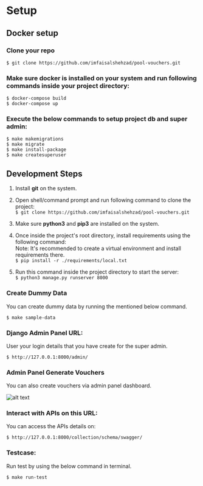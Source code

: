 # Setup

## Docker setup

### Clone your repo

    $ git clone https://github.com/imfaisalshehzad/pool-vouchers.git

### Make sure docker is installed on your system and run following commands inside your project directory:

    $ docker-compose build
    $ docker-compose up

### Execute the below commands to setup project db and super admin:

    $ make makemigrations
    $ make migrate
    $ make install-package
    $ make createsuperuser

## Development Steps

1. Install <b>git</b> on the system.
2. Open shell/command prompt and run following command to clone the project:
   <br>`$ git clone https://github.com/imfaisalshehzad/pool-vouchers.git`


3. Make sure <b>python3</b> and <b>pip3</b> are installed on the system.
4. Once inside the project's root directory, install requirements using the following command:
   <br>Note: It's recommended to create a virtual environment and install requirements there.
   <br>`$ pip install -r ./requirements/local.txt`

5. Run this command inside the project directory to start the server:
   <br>`$ python3 manage.py runserver 8000`
   
   
### Create Dummy Data

You can create dummy data by running the mentioned below command.

    $ make sample-data

### Django Admin Panel URL:
User your login details that you have create for the super admin.

    $ http://127.0.0.1:8000/admin/


### Admin Panel Generate Vouchers
You can also create vouchers via admin panel dashboard.

   ![alt text](https://i.imgur.com/T81LMPv.png)


### Interact with APIs on this URL:
You can access the APIs details on:

    $ http://127.0.0.1:8000/collection/schema/swagger/


### Testcase:
Run test by using the below command in terminal.

    $ make run-test


